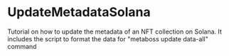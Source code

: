 # UpdateMetadataSolana
Tutorial on how to update the metadata of an NFT collection on Solana. It includes the script to format the data for "metaboss update data-all" command
